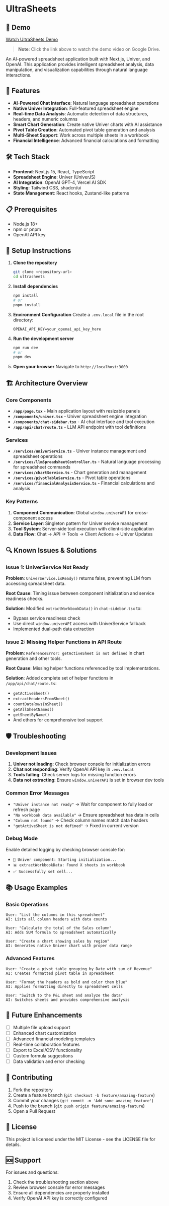 # UltraSheets

## 🎥 Demo

[Watch UltraSheets Demo](https://drive.google.com/file/d/16uO7e7AuWmeSh9OQ8DlWah7CaIVQvv1N/view?usp=sharing)

> **Note**: Click the link above to watch the demo video on Google Drive.

An AI-powered spreadsheet application built with Next.js, Univer, and OpenAI. This application provides intelligent spreadsheet analysis, data manipulation, and visualization capabilities through natural language interactions.

## 🚀 Features

- **AI-Powered Chat Interface**: Natural language spreadsheet operations
- **Native Univer Integration**: Full-featured spreadsheet engine
- **Real-time Data Analysis**: Automatic detection of data structures, headers, and numeric columns
- **Smart Chart Generation**: Create native Univer charts with AI assistance
- **Pivot Table Creation**: Automated pivot table generation and analysis
- **Multi-Sheet Support**: Work across multiple sheets in a workbook
- **Financial Intelligence**: Advanced financial calculations and formatting

## 🛠 Tech Stack

- **Frontend**: Next.js 15, React, TypeScript
- **Spreadsheet Engine**: Univer (UniverJS)
- **AI Integration**: OpenAI GPT-4, Vercel AI SDK
- **Styling**: Tailwind CSS, shadcn/ui
- **State Management**: React hooks, Zustand-like patterns

## 📋 Prerequisites

- Node.js 18+
- npm or pnpm
- OpenAI API key

## 🔧 Setup Instructions

1. **Clone the repository**

   ```bash
   git clone <repository-url>
   cd ultrasheets
   ```

2. **Install dependencies**

   ```bash
   npm install
   # or
   pnpm install
   ```

3. **Environment Configuration**
   Create a `.env.local` file in the root directory:

   ```env
   OPENAI_API_KEY=your_openai_api_key_here
   ```

4. **Run the development server**

   ```bash
   npm run dev
   # or
   pnpm dev
   ```

5. **Open your browser**
   Navigate to `http://localhost:3000`

## 🏗 Architecture Overview

### Core Components

- **`/app/page.tsx`** - Main application layout with resizable panels
- **`/components/univer.tsx`** - Univer spreadsheet engine integration
- **`/components/chat-sidebar.tsx`** - AI chat interface and tool execution
- **`/app/api/chat/route.ts`** - LLM API endpoint with tool definitions

### Services

- **`/services/univerService.ts`** - Univer instance management and spreadsheet operations
- **`/services/llmSpreadsheetController.ts`** - Natural language processing for spreadsheet commands
- **`/services/chartService.ts`** - Chart generation and management
- **`/services/pivotTableService.ts`** - Pivot table operations
- **`/services/financialAnalysisService.ts`** - Financial calculations and analysis

### Key Patterns

1. **Component Communication**: Global `window.univerAPI` for cross-component access
2. **Service Layer**: Singleton pattern for Univer service management
3. **Tool System**: Server-side tool execution with client-side application
4. **Data Flow**: Chat → API → Tools → Client Actions → Univer Updates

## 🔍 Known Issues & Solutions

### Issue 1: UniverService Not Ready

**Problem**: `UniverService.isReady()` returns false, preventing LLM from accessing spreadsheet data.

**Root Cause**: Timing issue between component initialization and service readiness checks.

**Solution**: Modified `extractWorkbookData()` in `chat-sidebar.tsx` to:

- Bypass service readiness check
- Use direct `window.univerAPI` access with UniverService fallback
- Implemented dual-path data extraction

### Issue 2: Missing Helper Functions in API Route

**Problem**: `ReferenceError: getActiveSheet is not defined` in chart generation and other tools.

**Root Cause**: Missing helper functions referenced by tool implementations.

**Solution**: Added complete set of helper functions in `/app/api/chat/route.ts`:

- `getActiveSheet()`
- `extractHeadersFromSheet()`
- `countDataRowsInSheet()`
- `getAllSheetNames()`
- `getSheetByName()`
- And others for comprehensive tool support

## 🛡 Troubleshooting

### Development Issues

1. **Univer not loading**: Check browser console for initialization errors
2. **Chat not responding**: Verify OpenAI API key in `.env.local`
3. **Tools failing**: Check server logs for missing function errors
4. **Data not extracting**: Ensure `window.univerAPI` is set in browser dev tools

### Common Error Messages

- `"Univer instance not ready"` → Wait for component to fully load or refresh page
- `"No workbook data available"` → Ensure spreadsheet has data in cells
- `"Column not found"` → Check column names match data headers
- `"getActiveSheet is not defined"` → Fixed in current version

### Debug Mode

Enable detailed logging by checking browser console for:

- `🚀 Univer component: Starting initialization...`
- `📊 extractWorkbookData: Found X sheets in workbook`
- `✅ Successfully set cell...`

## 📚 Usage Examples

### Basic Operations

```
User: "List the columns in this spreadsheet"
AI: Lists all column headers with data counts

User: "Calculate the total of the Sales column"
AI: Adds SUM formula to spreadsheet automatically

User: "Create a chart showing sales by region"
AI: Generates native Univer chart with proper data range
```

### Advanced Features

```
User: "Create a pivot table grouping by Date with sum of Revenue"
AI: Creates formatted pivot table in spreadsheet

User: "Format the headers as bold and color them blue"
AI: Applies formatting directly to spreadsheet cells

User: "Switch to the P&L sheet and analyze the data"
AI: Switches sheets and provides comprehensive analysis
```

## 🔮 Future Enhancements

- [ ] Multiple file upload support
- [ ] Enhanced chart customization
- [ ] Advanced financial modeling templates
- [ ] Real-time collaboration features
- [ ] Export to Excel/CSV functionality
- [ ] Custom formula suggestions
- [ ] Data validation and error checking

## 🤝 Contributing

1. Fork the repository
2. Create a feature branch (`git checkout -b feature/amazing-feature`)
3. Commit your changes (`git commit -m 'Add some amazing feature'`)
4. Push to the branch (`git push origin feature/amazing-feature`)
5. Open a Pull Request

## 📄 License

This project is licensed under the MIT License - see the LICENSE file for details.

## 🆘 Support

For issues and questions:

1. Check the troubleshooting section above
2. Review browser console for error messages
3. Ensure all dependencies are properly installed
4. Verify OpenAI API key is correctly configured
